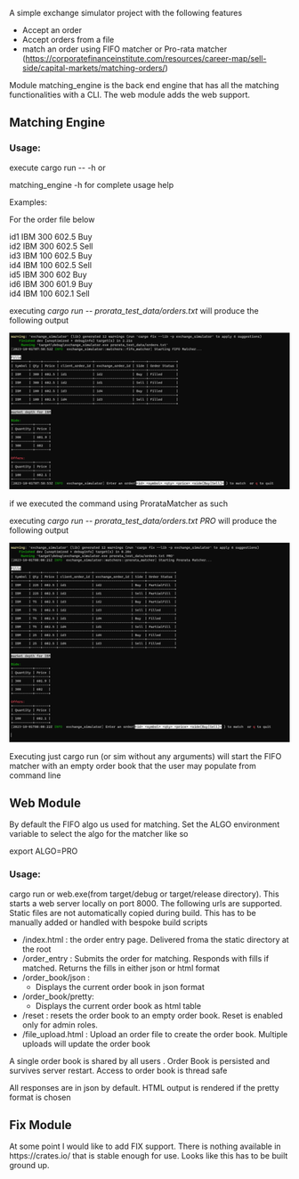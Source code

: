 
A simple exchange simulator project with the following features

* Accept an order
* Accept orders from a file
* match an order using FIFO matcher or Pro-rata
  matcher (https://corporatefinanceinstitute.com/resources/career-map/sell-side/capital-markets/matching-orders/)

Module matching_engine is the back end engine that has all the matching functionalities with a CLI. The web module
adds the web support.

<H2>Matching Engine </H2>


<h3>Usage:</h3>

execute cargo run -- -h or <br>

matching_engine -h for complete usage help

Examples:

For the order file below

id1 IBM 300 602.5 Buy<br>
id2 IBM 300 602.5 Sell<br>
id3 IBM 100 602.5 Buy<br>
id4 IBM 100 602.5 Sell<br>
id5 IBM 300 602 Buy<br>
id6 IBM 300 601.9 Buy<br>
id4 IBM 100 602.1 Sell<br>

executing <i> cargo run -- prorata_test_data/orders.txt</i> will produce the following output<br>

<p><img src="images/fifo.png"/> </p>

if we executed the command using ProrataMatcher as such

executing <i> cargo run -- prorata_test_data/orders.txt PRO </i> will produce the following output<br>

<p><img src="images/prorata.png?raw=true"/> </p>


Executing just cargo run (or sim without any arguments) will start the FIFO matcher with an empty order
book that the user may populate from command line

<h2>Web Module</h2>

By default the FIFO algo us used for matching. Set the ALGO environment variable to select the 
algo for the matcher like so

export ALGO=PRO

<h3> Usage: </h3>

cargo run or web.exe(from target/debug or target/release directory). This starts a web server locally 
on port 8000. The following urls are supported. Static files are not automatically copied during build. This has to be manually 
added or handled with bespoke build scripts

* /index.html : the order entry page. Delivered froma the static directory at the root
* /order_entry : Submits the order for matching. Responds with fills if matched. Returns the fills in either json or 
   html format
* /order_book/json : 
  * Displays the current order book in json format
* /order_book/pretty: 
  * Displays the current order book as html table
* /reset      : resets the order book to an empty order book.  Reset is enabled only for admin roles.
* /file_upload.html     : Upload an order file to create the order book. Multiple uploads will update the order book

A single order book is shared by all users . Order Book is persisted and survives server restart. Access to order book is thread safe

All responses are in json by default. HTML output is rendered if the pretty format is chosen

<h2>Fix Module</h2>
At some point I would like to add FIX support. There is nothing available in https://crates.io/ that is stable enough for use. 
Looks like this has to be built ground up. 



[//]: # (TODO)









